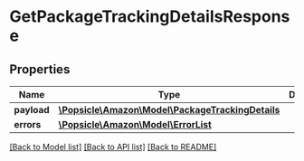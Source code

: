 # GetPackageTrackingDetailsResponse

## Properties
Name | Type | Description | Notes
------------ | ------------- | ------------- | -------------
**payload** | [**\Popsicle\Amazon\Model\PackageTrackingDetails**](PackageTrackingDetails.md) |  | [optional] 
**errors** | [**\Popsicle\Amazon\Model\ErrorList**](ErrorList.md) |  | [optional] 

[[Back to Model list]](../../README.md#documentation-for-models) [[Back to API list]](../../README.md#documentation-for-api-endpoints) [[Back to README]](../../README.md)

